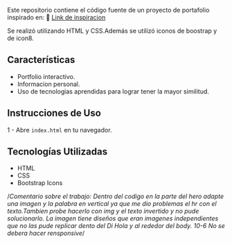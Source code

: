 
Este repositorio contiene el código fuente de un proyecto de portafolio inspirado en: 🔗 <a href="https://www.behance.net/gallery/139668309/Portfolio-Website-Design/modules/789292023">Link de inspiracion</a> 


Se realizó utilizando HTML y CSS.Además se utilizó iconos de boostrap y de icon8.

## Características
- Portfolio interactivo.
- Informacion personal.
- Uso de tecnologias aprendidas para lograr tener la mayor similitud.


## Instrucciones de Uso
1 - Abre `index.html` en tu navegador.

## Tecnologías Utilizadas
- HTML
- CSS
- Bootstrap Icons

/*Comentario sobre el trabajo:
Dentro del codigo en la parte del hero adapte una imagen y la palabra en vertical ya que me dio problemas el hr con el texto.Tambien probe hacerlo con img y el texto invertido y no pude solucionarlo.
La imagen tiene diseños que eran imagenes independientes que no las pude replicar dento del Di Hola y al rededor del body.
10-6 No se debera hacer rensponsive*/
